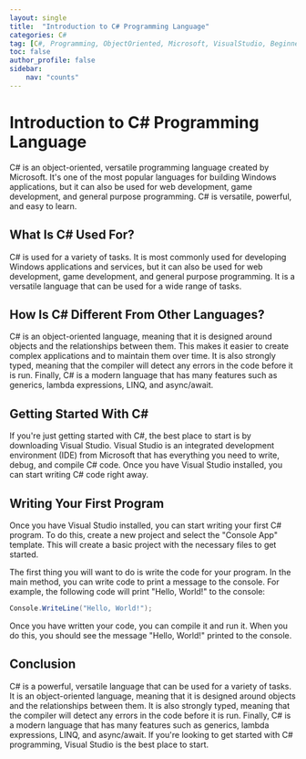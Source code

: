 ```yaml
---
layout: single
title:  "Introduction to C# Programming Language"
categories: C#
tag: [C#, Programming, ObjectOriented, Microsoft, VisualStudio, Beginner, ProgrammingLanguage]
toc: false
author_profile: false
sidebar:
    nav: "counts"
---
```



# Introduction to C# Programming Language
C# is an object-oriented, versatile programming language created by Microsoft. It's one of the most popular languages for building Windows applications, but it can also be used for web development, game development, and general purpose programming. C# is versatile, powerful, and easy to learn. 

## What Is C# Used For?
C# is used for a variety of tasks. It is most commonly used for developing Windows applications and services, but it can also be used for web development, game development, and general purpose programming. It is a versatile language that can be used for a wide range of tasks.

## How Is C# Different From Other Languages?
C# is an object-oriented language, meaning that it is designed around objects and the relationships between them. This makes it easier to create complex applications and to maintain them over time. It is also strongly typed, meaning that the compiler will detect any errors in the code before it is run. Finally, C# is a modern language that has many features such as generics, lambda expressions, LINQ, and async/await.

## Getting Started With C#
If you're just getting started with C#, the best place to start is by downloading Visual Studio. Visual Studio is an integrated development environment (IDE) from Microsoft that has everything you need to write, debug, and compile C# code. Once you have Visual Studio installed, you can start writing C# code right away.

## Writing Your First Program
Once you have Visual Studio installed, you can start writing your first C# program. To do this, create a new project and select the "Console App" template. This will create a basic project with the necessary files to get started.

The first thing you will want to do is write the code for your program. In the main method, you can write code to print a message to the console. For example, the following code will print "Hello, World!" to the console:

```C#
Console.WriteLine("Hello, World!");
```

Once you have written your code, you can compile it and run it. When you do this, you should see the message "Hello, World!" printed to the console.

## Conclusion
C# is a powerful, versatile language that can be used for a variety of tasks. It is an object-oriented language, meaning that it is designed around objects and the relationships between them. It is also strongly typed, meaning that the compiler will detect any errors in the code before it is run. Finally, C# is a modern language that has many features such as generics, lambda expressions, LINQ, and async/await. If you're looking to get started with C# programming, Visual Studio is the best place to start.
